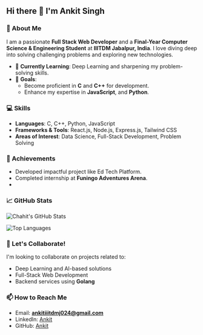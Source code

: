## Hi there 👋 I'm Ankit Singh

### 🌟 About Me
I am a passionate **Full Stack Web Developer** and a **Final-Year Computer Science & Engineering Student** at **IIITDM Jabalpur, India**. I love diving deep into solving challenging problems and exploring new technologies. 

- 🌱 **Currently Learning**: Deep Learning and sharpening my problem-solving skills.  
- 🎯 **Goals**: 
  - Become proficient in **C** and **C++** for development.  
  - Enhance my expertise in **JavaScript**, and **Python**.  

### 💻 Skills
- **Languages**: C, C++, Python, JavaScript  
- **Frameworks & Tools**: React.js, Node.js, Express.js, Tailwind CSS  
- **Areas of Interest**: Data Science, Full-Stack Development, Problem Solving  

### 🚀 Achievements
- Developed impactful project like Ed Tech Platform.  
- Completed internship at **Funingo Adventures Arena**.
- 
### 📈 GitHub Stats
![Chahit's GitHub Stats](https://github-readme-stats.vercel.app/api?username=ankit-024&show_icons=true&theme=radical)

![Top Languages](https://github-readme-stats.vercel.app/api/top-langs/?username=ankit-024&layout=compact&theme=radical)



### 🤝 Let's Collaborate!
I'm looking to collaborate on projects related to:  
- Deep Learning and AI-based solutions  
- Full-Stack Web Development  
- Backend services using **Golang**  

### 📫 How to Reach Me
- Email: **ankitiiitdmj024@gmail.com**  
- LinkedIn: [Ankit](https://www.linkedin.com/in/ankit-singh-0a3ba322b)  
- GitHub: [Ankit](https://github.com/ankit-024)  
 
